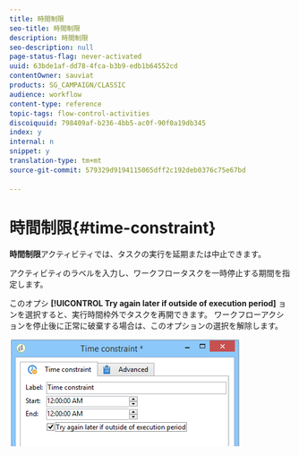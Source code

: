 ```yaml
---
title: 時間制限
seo-title: 時間制限
description: 時間制限
seo-description: null
page-status-flag: never-activated
uuid: 63bde1af-dd78-4fca-b3b9-edb1b64552cd
contentOwner: sauviat
products: SG_CAMPAIGN/CLASSIC
audience: workflow
content-type: reference
topic-tags: flow-control-activities
discoiquuid: 798409af-b236-4bb5-ac0f-90f0a19db345
index: y
internal: n
snippet: y
translation-type: tm+mt
source-git-commit: 579329d9194115065dff2c192deb0376c75e67bd

---
```



# 時間制限{#time-constraint}

**時間制限**&#x200B;アクティビティでは、タスクの実行を延期または中止できます。

アクティビティのラベルを入力し、ワークフロータスクを一時停止する期間を指定します。

このオプシ **[!UICONTROL Try again later if outside of execution period]** ョンを選択すると、実行時間枠外でタスクを再開できます。 ワークフローアクションを停止後に正常に破棄する場合は、このオプションの選択を解除します。

![](assets/s_user_scheduled_wait.png)

